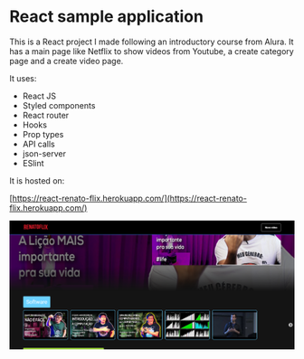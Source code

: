 # React sample application

This is a React project I made following an introductory course from Alura. It has a main page like Netflix to show videos from Youtube, a create category page and a create video page.

It uses:
* React JS
* Styled components
* React router
* Hooks
* Prop types
* API calls
* json-server
* ESlint

It is hosted on:

[https://react-renato-flix.herokuapp.com/](https://react-renato-flix.herokuapp.com/)

![Screenshot](react-renato-flix.png)
